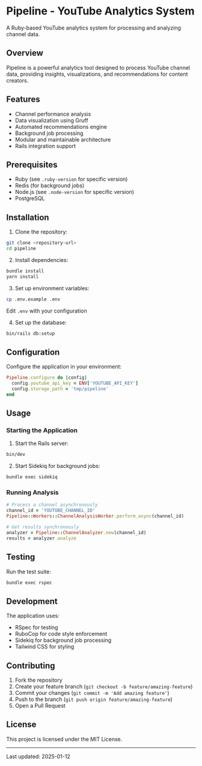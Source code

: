 # Pipeline - YouTube Analytics System

A Ruby-based YouTube analytics system for processing and analyzing channel data.

## Overview

Pipeline is a powerful analytics tool designed to process YouTube channel data, providing insights, visualizations, and recommendations for content creators.

## Features

- Channel performance analysis
- Data visualization using Gruff
- Automated recommendations engine
- Background job processing
- Modular and maintainable architecture
- Rails integration support

## Prerequisites

- Ruby (see `.ruby-version` for specific version)
- Redis (for background jobs)
- Node.js (see `.node-version` for specific version)
- PostgreSQL

## Installation

1. Clone the repository:
```bash
git clone <repository-url>
cd pipeline
```

2. Install dependencies:
```bash
bundle install
yarn install
```

3. Set up environment variables:
```bash
cp .env.example .env
```
Edit `.env` with your configuration

4. Set up the database:
```bash
bin/rails db:setup
```

## Configuration

Configure the application in your environment:

```ruby
Pipeline.configure do |config|
  config.youtube_api_key = ENV['YOUTUBE_API_KEY']
  config.storage_path = 'tmp/pipeline'
end
```

## Usage

### Starting the Application

1. Start the Rails server:
```bash
bin/dev
```

2. Start Sidekiq for background jobs:
```bash
bundle exec sidekiq
```

### Running Analysis

```ruby
# Process a channel asynchronously
channel_id = 'YOUTUBE_CHANNEL_ID'
Pipeline::Workers::ChannelAnalysisWorker.perform_async(channel_id)

# Get results synchronously
analyzer = Pipeline::ChannelAnalyzer.new(channel_id)
results = analyzer.analyze
```

## Testing

Run the test suite:
```bash
bundle exec rspec
```

## Development

The application uses:
- RSpec for testing
- RuboCop for code style enforcement
- Sidekiq for background job processing
- Tailwind CSS for styling

## Contributing

1. Fork the repository
2. Create your feature branch (`git checkout -b feature/amazing-feature`)
3. Commit your changes (`git commit -m 'Add amazing feature'`)
4. Push to the branch (`git push origin feature/amazing-feature`)
5. Open a Pull Request

## License

This project is licensed under the MIT License.

---
Last updated: 2025-01-12